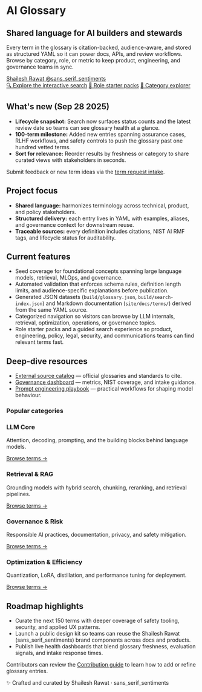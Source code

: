 # AI Glossary

<div class="hero-panel">
  <div>
    <h2>Shared language for AI builders and stewards</h2>
    <p>
      Every term in the glossary is citation-backed, audience-aware, and stored as
      structured YAML so it can power docs, APIs, and review workflows. Browse by
      category, role, or metric to keep product, engineering, and governance teams in sync.
    </p>
    <a class="brand-signature" href="https://www.linkedin.com/in/shailesh-rawat/" target="_blank" rel="noopener">
      <span class="brand-name">Shailesh Rawat</span>
      <span class="brand-handle">@sans_serif_sentiments</span>
    </a>
  </div>

  <div class="hero-actions">
    <a class="cta" href="search/index.html">🔍 Explore the interactive search</a>
    <a class="cta secondary" href="roles/index.html">👥 Role starter packs</a>
    <a class="cta secondary" href="categories/index.html">🧭 Category explorer</a>
  </div>
</div>

## What's new (Sep 28 2025)

<div class="whats-new">
  <ul>
    <li><strong>Lifecycle snapshot:</strong> Search now surfaces status counts and the latest review date so teams can see glossary health at a glance.</li>
    <li><strong>100-term milestone:</strong> Added new entries spanning assurance cases, RLHF workflows, and safety controls to push the glossary past one hundred vetted terms.</li>
    <li><strong>Sort for relevance:</strong> Reorder results by freshness or category to share curated views with stakeholders in seconds.</li>
  </ul>
  <p class="whats-new-footer">
    Submit feedback or new term ideas via the <a href="term-request/index.html">term request intake</a>.
  </p>
</div>

## Project focus

- **Shared language:** harmonizes terminology across technical, product, and policy stakeholders.
- **Structured delivery:** each entry lives in YAML with examples, aliases, and governance context for downstream reuse.
- **Traceable sources:** every definition includes citations, NIST AI RMF tags, and lifecycle status for auditability.

## Current features

- Seed coverage for foundational concepts spanning large language models, retrieval, MLOps, and governance.
- Automated validation that enforces schema rules, definition length limits, and audience-specific explanations before publication.
- Generated JSON datasets (`build/glossary.json`, `build/search-index.json`) and Markdown documentation (`site/docs/terms/`) derived from the same YAML source.
- Categorized navigation so visitors can browse by LLM internals, retrieval, optimization, operations, or governance topics.
- Role starter packs and a guided search experience so product, engineering, policy, legal, security, and communications teams can find relevant terms fast.

## Deep-dive resources

- [External source catalog](resources.md) — official glossaries and standards to cite.
- [Governance dashboard](governance-dashboard.md) — metrics, NIST coverage, and intake guidance.
- [Prompt engineering playbook](prompting.md) — practical workflows for shaping model behaviour.

### Popular categories

<div class="category-grid">

  <div class="category-card">
    <h3>LLM Core</h3>
    <p>Attention, decoding, prompting, and the building blocks behind language models.</p>
    <a href="categories/index.html#llm-core">Browse terms →</a>
  </div>

  <div class="category-card">
    <h3>Retrieval &amp; RAG</h3>
    <p>Grounding models with hybrid search, chunking, reranking, and retrieval pipelines.</p>
    <a href="categories/index.html#retrieval-rag">Browse terms →</a>
  </div>

  <div class="category-card">
    <h3>Governance &amp; Risk</h3>
    <p>Responsible AI practices, documentation, privacy, and safety mitigation.</p>
    <a href="categories/index.html#governance-risk">Browse terms →</a>
  </div>

  <div class="category-card">
    <h3>Optimization &amp; Efficiency</h3>
    <p>Quantization, LoRA, distillation, and performance tuning for deployment.</p>
    <a href="categories/index.html#optimization-efficiency">Browse terms →</a>
  </div>

</div>

## Roadmap highlights

- Curate the next 150 terms with deeper coverage of safety tooling, security, and applied UX patterns.
- Launch a public design kit so teams can reuse the Shailesh Rawat (sans_serif_sentiments) brand components across docs and products.
- Publish live health dashboards that blend glossary freshness, evaluation signals, and intake response times.

Contributors can review the [Contribution guide](contributing.md) to learn how to add or refine glossary entries.

<p class="brand-footer">✨ Crafted and curated by Shailesh Rawat · sans_serif_sentiments</p>
